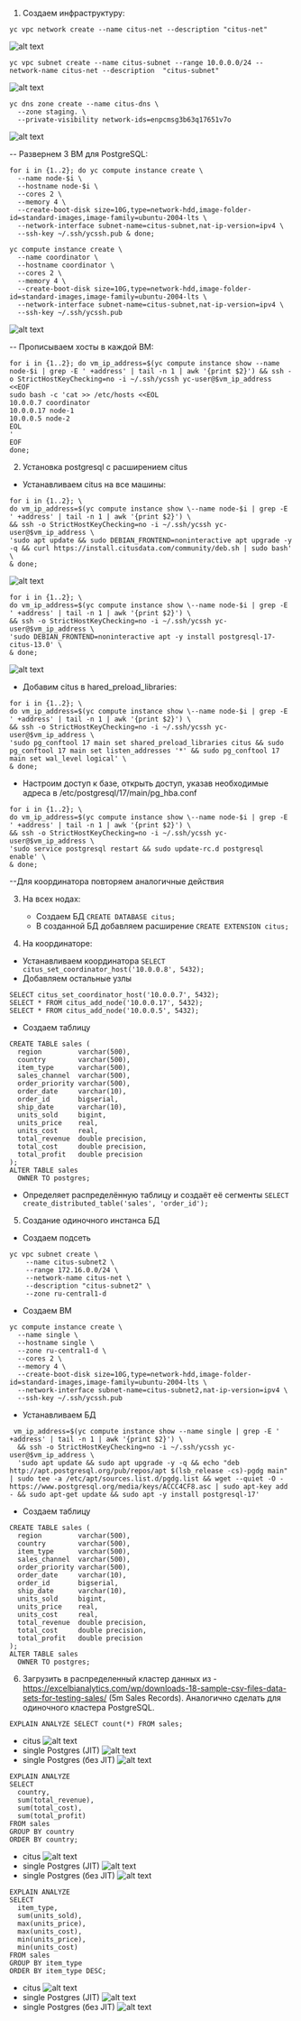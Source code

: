1. Создаем инфраструктуру:
  
  `yc vpc network create --name citus-net --description "citus-net"`

  ![alt text](image.png)
  
  `yc vpc subnet create --name citus-subnet --range 10.0.0.0/24 --network-name citus-net --description  "citus-subnet"`

  ![alt text](image-3.png)

  ```
  yc dns zone create --name citus-dns \
    --zone staging. \
    --private-visibility network-ids=enpcmsg3b63q17651v7o
  ```
  ![alt text](image-6.png)

-- Развернем 3 ВМ для PostgreSQL:
```
for i in {1..2}; do yc compute instance create \
  --name node-$i \
  --hostname node-$i \
  --cores 2 \
  --memory 4 \
  --create-boot-disk size=10G,type=network-hdd,image-folder-id=standard-images,image-family=ubuntu-2004-lts \
  --network-interface subnet-name=citus-subnet,nat-ip-version=ipv4 \
  --ssh-key ~/.ssh/ycssh.pub & done;
```
```
yc compute instance create \
  --name coordinator \
  --hostname coordinator \
  --cores 2 \
  --memory 4 \
  --create-boot-disk size=10G,type=network-hdd,image-folder-id=standard-images,image-family=ubuntu-2004-lts \
  --network-interface subnet-name=citus-subnet,nat-ip-version=ipv4 \
  --ssh-key ~/.ssh/ycssh.pub
```
  ![alt text](image-7.png)

-- Прописываем хосты в каждой ВМ:
```
for i in {1..2}; do vm_ip_address=$(yc compute instance show --name node-$i | grep -E ' +address' | tail -n 1 | awk '{print $2}') && ssh -o StrictHostKeyChecking=no -i ~/.ssh/ycssh yc-user@$vm_ip_address <<EOF
sudo bash -c 'cat >> /etc/hosts <<EOL
10.0.0.7 coordinator
10.0.0.17 node-1
10.0.0.5 node-2
EOL
'
EOF
done;
```

2. Установка postgresql с расширением citus
    
  - Устанавливаем citus на все машины:
```
for i in {1..2}; \
do vm_ip_address=$(yc compute instance show \--name node-$i | grep -E ' +address' | tail -n 1 | awk '{print $2}') \
&& ssh -o StrictHostKeyChecking=no -i ~/.ssh/ycssh yc-user@$vm_ip_address \
'sudo apt update && sudo DEBIAN_FRONTEND=noninteractive apt upgrade -y -q && curl https://install.citusdata.com/community/deb.sh | sudo bash' \
& done;
```
    
![alt text](image-2.png)

```
for i in {1..2}; \
do vm_ip_address=$(yc compute instance show \--name node-$i | grep -E ' +address' | tail -n 1 | awk '{print $2}') \
&& ssh -o StrictHostKeyChecking=no -i ~/.ssh/ycssh yc-user@$vm_ip_address \
'sudo DEBIAN_FRONTEND=noninteractive apt -y install postgresql-17-citus-13.0' \
& done;
```  

![alt text](image-4.png)

- Добавим citus в hared_preload_libraries:

```
for i in {1..2}; \
do vm_ip_address=$(yc compute instance show \--name node-$i | grep -E ' +address' | tail -n 1 | awk '{print $2}') \
&& ssh -o StrictHostKeyChecking=no -i ~/.ssh/ycssh yc-user@$vm_ip_address \
'sudo pg_conftool 17 main set shared_preload_libraries citus && sudo pg_conftool 17 main set listen_addresses '*' && sudo pg_conftool 17 main set wal_level logical' \
& done;
```
- Настроим доступ к базе, открыть доступ, указав необходимые адреса в /etc/postgresql/17/main/pg_hba.conf

```
for i in {1..2}; \
do vm_ip_address=$(yc compute instance show \--name node-$i | grep -E ' +address' | tail -n 1 | awk '{print $2}') \
&& ssh -o StrictHostKeyChecking=no -i ~/.ssh/ycssh yc-user@$vm_ip_address \
'sudo service postgresql restart && sudo update-rc.d postgresql enable' \
& done;
```
--Для координатора повторяем аналогичные действия

3. На всех нодах:
    - Создаем БД `CREATE DATABASE citus;`
    - В созданной БД добавляем расширение `CREATE EXTENSION citus;`

4. На координаторе:

- Устанавливаем координатора `SELECT citus_set_coordinator_host('10.0.0.8', 5432);`
- Добавляем остальные узлы 
```
SELECT citus_set_coordinator_host('10.0.0.7', 5432);
SELECT * FROM citus_add_node('10.0.0.17', 5432);
SELECT * FROM citus_add_node('10.0.0.5', 5432);
```
- Создаем таблицу
```
CREATE TABLE sales (
  region         varchar(500),
  country        varchar(500),
  item_type      varchar(500),
  sales_channel  varchar(500),
  order_priority varchar(500),
  order_date     varchar(10),
  order_id       bigserial,
  ship_date      varchar(10),
  units_sold     bigint,
  units_price    real,
  units_cost     real,
  total_revenue  double precision,
  total_cost     double precision,
  total_profit   double precision
);
ALTER TABLE sales
  OWNER TO postgres;
```
- Определяет распределённую таблицу и создаёт её сегменты `SELECT create_distributed_table('sales', 'order_id');`

5. Создание одиночного инстанса БД

- Создаем подсеть 
```
yc vpc subnet create \
    --name citus-subnet2 \
    --range 172.16.0.0/24 \
    --network-name citus-net \
    --description "citus-subnet2" \
    --zone ru-central1-d
```
- Создаем ВМ
```
yc compute instance create \
  --name single \
  --hostname single \
  --zone ru-central1-d \
  --cores 2 \
  --memory 4 \
  --create-boot-disk size=10G,type=network-hdd,image-folder-id=standard-images,image-family=ubuntu-2004-lts \
  --network-interface subnet-name=citus-subnet2,nat-ip-version=ipv4 \
  --ssh-key ~/.ssh/ycssh.pub
```
- Устанавливаем БД
```
 vm_ip_address=$(yc compute instance show --name single | grep -E ' +address' | tail -n 1 | awk '{print $2}') \
  && ssh -o StrictHostKeyChecking=no -i ~/.ssh/ycssh yc-user@$vm_ip_address \
  'sudo apt update && sudo apt upgrade -y -q && echo "deb http://apt.postgresql.org/pub/repos/apt $(lsb_release -cs)-pgdg main" | sudo tee -a /etc/apt/sources.list.d/pgdg.list && wget --quiet -O - https://www.postgresql.org/media/keys/ACCC4CF8.asc | sudo apt-key add - && sudo apt-get update && sudo apt -y install postgresql-17'
```
- Создаем таблицу
```
CREATE TABLE sales (
  region         varchar(500),
  country        varchar(500),
  item_type      varchar(500),
  sales_channel  varchar(500),
  order_priority varchar(500),
  order_date     varchar(10),
  order_id       bigserial,
  ship_date      varchar(10),
  units_sold     bigint,
  units_price    real,
  units_cost     real,
  total_revenue  double precision,
  total_cost     double precision,
  total_profit   double precision
);
ALTER TABLE sales
  OWNER TO postgres;
```
6. Загрузить в распределенный кластер данных из - https://excelbianalytics.com/wp/downloads-18-sample-csv-files-data-sets-for-testing-sales/ (5m Sales Records). Аналогично сделать для одиночного кластера PostgreSQL.

`EXPLAIN ANALYZE SELECT count(*) FROM sales;`
- citus
![alt text](image-8.png)
- single Postgres (JIT)
![alt text](image-9.png)
- single Postgres (без JIT)
![alt text](image-13.png)
```
EXPLAIN ANALYZE
SELECT
  country,
  sum(total_revenue),
  sum(total_cost),
  sum(total_profit)
FROM sales
GROUP BY country
ORDER BY country;
```
- citus
![alt text](image-5.png)
- single Postgres (JIT)
![alt text](image-11.png)
- single Postgres (без JIT)
![alt text](image-14.png)
```
EXPLAIN ANALYZE
SELECT
  item_type,
  sum(units_sold),
  max(units_price),
  max(units_cost),
  min(units_price),
  min(units_cost)
FROM sales
GROUP BY item_type
ORDER BY item_type DESC;
```
- citus
![alt text](image-10.png)
- single Postgres (JIT)
![alt text](image-12.png)
- single Postgres (без JIT)
![alt text](image-15.png)